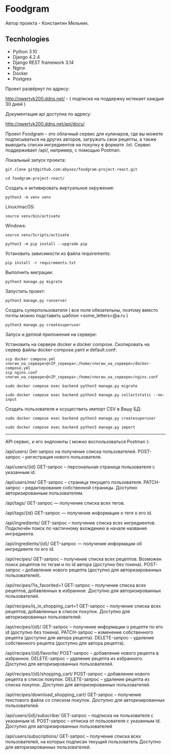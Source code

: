 # Foodgram

Автор проекта - Константин Мельник.

## Tecnhologies

- Python 3.10
- Django 4.2.4
- Django REST framework 3.14
- Nginx
- Docker
- Postgres

Проект развёрнут по адресу:

http://qwertyk200.ddns.net/ - ( подписка на поддержку истекает каждые 30 дней )

Документация api доступна по адресу:

http://qwertyk200.ddns.net/api/docs/

Проект Foodgram - это облачный сервис для кулинаров, где вы можете подписываться на других авторов, загружать свои рецепты, а также выводить списки ингредиентов на покупку в формате .txt. Сервис поддерживает /api/, например, с помощью Postman.

Локальный запуск проекта:

```text
git clone git@github.com:abyxez/foodgram-project-react.git
```

```text
cd foodgram-project-react/
```

Создать и активировать виртуальное окружение:

```text
python3 -m venv venv
```
Linux/macOS: 
```text
source venv/bin/activate
```
Windows: 
```text
source venv/Scripts/activate
```

```text
python3 -m pip install --upgrade pip
```
Установить зависимости из файла requirements:

```text
pip install -r requirements.txt
```

Выполнить миграции:

```text
python3 manage.py migrate
```

Запустить проект:

```text
python3 manage.py runserver
```

Создать суперпользователя ( все поля обязательны, поэтому вместо почты можно подставить шаблон <some_letters>@a.ru )

```text
python3 manage.py createsuperuser
```
Запуск и деплой приложения на сервере:

Установить на сервере docker и docker compose. Скопировать на сервер файлы docker-compose.yaml и default.conf:

```text
scp docker compose.yml <логин_на_сервере>@<IP_сервера>:/home/<логин_на_сервере>/docker-compose.yml
scp nginx.conf <логин_на_сервере>@<IP_сервера>:/home/<логин_на_сервере>/nginx.conf

sudo docker compose exec backend python3 manage.py migrate

sudo docker compose exec backend python3 manage.py collectstatic --no-input 
```

Создать пользователя и осуществить импорт CSV в Вашу БД:

```text
sudo docker compose exec backend python3 manage.py createsuperuser

sudo docker compose exec backend python3 manage.py import
```

------------------------------------------------------

API сервис, и его эндпоинты ( можно воспользоваться Postman ):

/api/users/ Get-запрос на получение списка пользователей. POST-запрос – регистрация нового пользователя.

/api/users/{id} GET-запрос – персональная страница пользователя с указанным id.

/api/users/me/ GET-запрос – страница текущего пользователя. PATCH-запрос – редактирование собственной страницы. Доступно авторизированным пользователям.

/api/tags/ GET-запрос — получение списка всех тегов.

/api/tags/{id} GET-запрос — получение информации о теге о его id.

/api/ingredients/ GET-запрос – получение списка всех ингредиентов. Подключён поиск по частичному вхождению в начале названия ингредиента.

/api/ingredients/{id}/ GET-запрос — получение информации об ингредиенте по его id.

/api/recipes/ GET-запрос – получение списка всех рецептов. Возможен поиск рецептов по тегам и по id автора (доступно без токена). POST-запрос – добавление нового рецепта (доступно для авторизированных пользователей).

/api/recipes/?is_favorited=1 GET-запрос – получение списка всех рецептов, добавленных в избранное. Доступно для авторизированных пользователей.

/api/recipes/is_in_shopping_cart=1 GET-запрос – получение списка всех рецептов, добавленных в список покупок. Доступно для авторизированных пользователей.

/api/recipes/{id}/ GET-запрос – получение информации о рецепте по его id (доступно без токена). PATCH-запрос – изменение собственного рецепта (доступно для автора рецепта). DELETE-запрос – удаление собственного рецепта (доступно для автора рецепта).

/api/recipes/{id}/favorite/ POST-запрос – добавление нового рецепта в избранное. DELETE-запрос – удаление рецепта из избранного. Доступно для авторизированных пользователей.

/api/recipes/{id}/shopping_cart/ POST-запрос – добавление нового рецепта в список покупок. DELETE-запрос – удаление рецепта из списка покупок. Доступно для авторизированных пользователей.

/api/recipes/download_shopping_cart/ GET-запрос – получение текстового файла со списком покупок. Доступно для авторизированных пользователей.

/api/users/{id}/subscribe/ GET-запрос – подписка на пользователя с указанным id. POST-запрос – отписка от пользователя с указанным id. Доступно для авторизированных пользователей

/api/users/subscriptions/ GET-запрос – получение списка всех пользователей, на которых подписан текущий пользователь Доступно для авторизированных пользователей.
